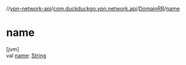 //[vpn-network-api](../../../index.md)/[com.duckduckgo.vpn.network.api](../index.md)/[DomainRR](index.md)/[name](name.md)

# name

[jvm]\
val [name](name.md): [String](https://kotlinlang.org/api/latest/jvm/stdlib/kotlin/-string/index.html)
